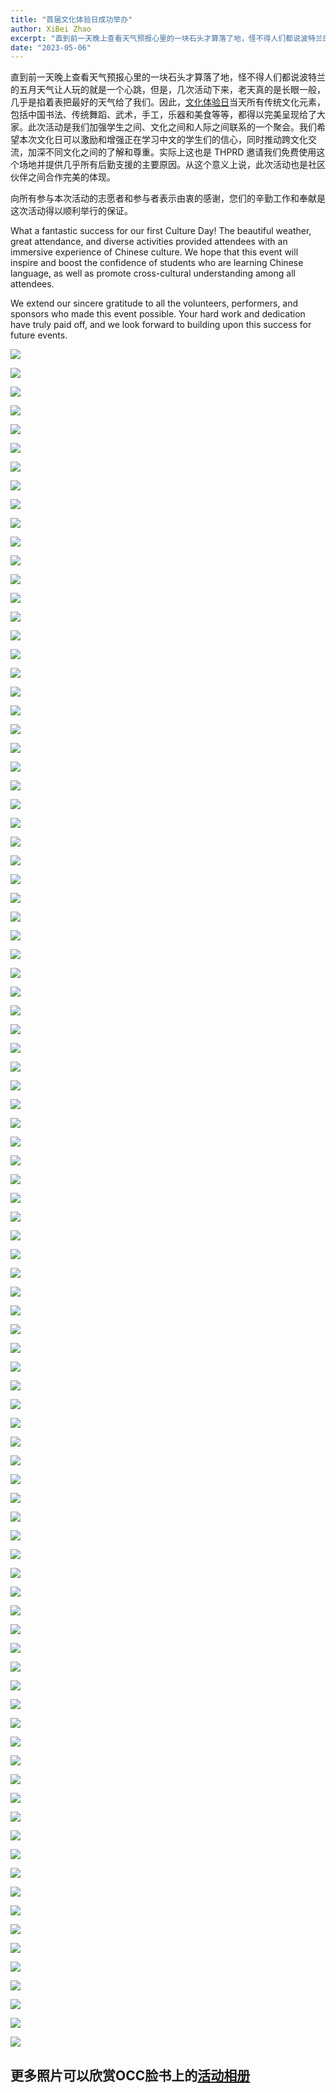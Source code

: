 ```yaml
---
title: "首届文化体验日成功举办"
author: XiBei Zhao
excerpt: "直到前一天晚上查看天气预报心里的一块石头才算落了地，怪不得人们都说波特兰的五月天气让人玩的就是一个心跳，但是，几次活动下来，老天真的是长眼一般，几乎是掐着表把最好的天气给了我们。因此，文化日当天所有传统文化元素，包括中国书法、传统舞蹈、武术，手工，乐器和美食等等，都得以完美呈现给了大家。此次活动是我们加强学生之间、文化之间和人际之间联系的一个聚会。我们希望本次文化日可以激励和增强正在学习中文的学生们的信心，同时推动跨文化交流，加深不同文化之间的了解和尊重。实际上这也是 THPRD 邀请我们免费使用这个场地并提供几乎所有后勤支援的主要原因。从这个意义上说，此次活动也是社区伙伴之间合作完美的体现。"
date: "2023-05-06"
---
```


直到前一天晚上查看天气预报心里的一块石头才算落了地，怪不得人们都说波特兰的五月天气让人玩的就是一个心跳，但是，几次活动下来，老天真的是长眼一般，几乎是掐着表把最好的天气给了我们。因此，[文化体验日](https://pdxchinese.org/cultureday/)当天所有传统文化元素，包括中国书法、传统舞蹈、武术，手工，乐器和美食等等，都得以完美呈现给了大家。此次活动是我们加强学生之间、文化之间和人际之间联系的一个聚会。我们希望本次文化日可以激励和增强正在学习中文的学生们的信心，同时推动跨文化交流，加深不同文化之间的了解和尊重。实际上这也是 THPRD 邀请我们免费使用这个场地并提供几乎所有后勤支援的主要原因。从这个意义上说，此次活动也是社区伙伴之间合作完美的体现。

向所有参与本次活动的志愿者和参与者表示由衷的感谢，您们的辛勤工作和奉献是这次活动得以顺利举行的保证。

What a fantastic success for our first Culture Day! The beautiful weather, great attendance, and diverse activities provided attendees with an immersive experience of Chinese culture. We hope that this event will inspire and boost the confidence of students who are learning Chinese language, as well as promote cross-cultural understanding among all attendees.

We extend our sincere gratitude to all the volunteers, performers, and sponsors who made this event possible. Your hard work and dedication have truly paid off, and we look forward to building upon this success for future events.

![](https://res.cloudinary.com/dhngj18do/image/upload/f_auto,q_auto/v1/images/346095242_192181346586005_7189599598790282945_n)

![](https://res.cloudinary.com/dhngj18do/image/upload/f_auto,q_auto/v1/images/345431021_793816452034404_8275362573101883998_n)

![](https://res.cloudinary.com/dhngj18do/image/upload/f_auto,q_auto/v1/images/345207296_1942971156056693_266884661126126974_n)

![](https://res.cloudinary.com/dhngj18do/image/upload/f_auto,q_auto/v1/images/345623197_1415505552639241_8298093276212888594_n)

![](https://res.cloudinary.com/dhngj18do/image/upload/f_auto,q_auto/v1/images/345267970_248590487761089_4609779177770277312_n)

![](https://res.cloudinary.com/dhngj18do/image/upload/f_auto,q_auto/v1/images/345928889_5877800192332053_2487539657986168459_n)

![](https://res.cloudinary.com/dhngj18do/image/upload/f_auto,q_auto/v1/images/345834280_1370828667039759_2678432041602084510_n)

![](https://res.cloudinary.com/dhngj18do/image/upload/f_auto,q_auto/v1/images/345908098_683704523589178_8243800142415110349_n)

![](https://res.cloudinary.com/dhngj18do/image/upload/f_auto,q_auto/v1/images/345896942_767081104858320_2049182836478175642_n)

![](https://res.cloudinary.com/dhngj18do/image/upload/f_auto,q_auto/v1/images/345894713_739857977888197_2433618409373020891_n)

![](https://res.cloudinary.com/dhngj18do/image/upload/f_auto,q_auto/v1/images/345890317_780431943614067_3554787577108195041_n)

![](https://res.cloudinary.com/dhngj18do/image/upload/f_auto,q_auto/v1/images/345904443_1412322416201885_6654761392601106324_n)

![](https://res.cloudinary.com/dhngj18do/image/upload/f_auto,q_auto/v1/images/346032485_951809282637828_7452850530988749954_n)

![](https://res.cloudinary.com/dhngj18do/image/upload/f_auto,q_auto/v1/images/345920456_568300602117147_9044942101712176271_n)

![](https://res.cloudinary.com/dhngj18do/image/upload/f_auto,q_auto/v1/images/346039008_761662035505171_3330948774380130619_n)

![](https://res.cloudinary.com/dhngj18do/image/upload/f_auto,q_auto/v1/images/346033029_548939050651533_4755445540900455086_n)

![](https://res.cloudinary.com/dhngj18do/image/upload/f_auto,q_auto/v1/images/345906401_630178028561059_8170602990841772054_n)

![](https://res.cloudinary.com/dhngj18do/image/upload/f_auto,q_auto/v1/images/345426381_643686091109236_3585579912905254665_n)

![](https://res.cloudinary.com/dhngj18do/image/upload/f_auto,q_auto/v1/images/345652792_266596302441238_6578580181892297496_n)

![](https://res.cloudinary.com/dhngj18do/image/upload/f_auto,q_auto/v1/images/345673123_237314315546198_539477828710962258_n)

![](https://res.cloudinary.com/dhngj18do/image/upload/f_auto,q_auto/v1/images/345607558_247254747971106_7064041143956623077_n)

![](https://res.cloudinary.com/dhngj18do/image/upload/f_auto,q_auto/v1/images/345903702_938267420820688_4043199213219869204_n)

![](https://res.cloudinary.com/dhngj18do/image/upload/f_auto,q_auto/v1/images/346039564_952451955942628_5481080726185722563_n)

![](https://res.cloudinary.com/dhngj18do/image/upload/f_auto,q_auto/v1/images/345930173_1451608805578999_1942794716318922388_n)

![](https://res.cloudinary.com/dhngj18do/image/upload/f_auto,q_auto/v1/images/345628938_739520194630427_5287421647506725371_n)

![](https://res.cloudinary.com/dhngj18do/image/upload/f_auto,q_auto/v1/images/345443196_924292378838173_5309210770055407144_n)

![](https://res.cloudinary.com/dhngj18do/image/upload/f_auto,q_auto/v1/images/345435475_1905932196448337_6599980654576605068_n)

![](https://res.cloudinary.com/dhngj18do/image/upload/f_auto,q_auto/v1/images/345840903_1168547104540588_2000514941412125233_n)

![](https://res.cloudinary.com/dhngj18do/image/upload/f_auto,q_auto/v1/images/345261630_1179905836024753_1521084907941770197_n)

![](https://res.cloudinary.com/dhngj18do/image/upload/f_auto,q_auto/v1/images/345912171_1289197895340808_5356984619168150339_n)

![](https://res.cloudinary.com/dhngj18do/image/upload/f_auto,q_auto/v1/images/345840550_3184185778539430_1229078341628186151_n)

![](https://res.cloudinary.com/dhngj18do/image/upload/f_auto,q_auto/v1/images/345656571_1419740961916124_2352429573871069761_n)

![](https://res.cloudinary.com/dhngj18do/image/upload/f_auto,q_auto/v1/images/345269824_1274646260128620_4101163577029893966_n)

![](https://res.cloudinary.com/dhngj18do/image/upload/f_auto,q_auto/v1/images/345213634_779615803765785_8566169020346177722_n)

![](https://res.cloudinary.com/dhngj18do/image/upload/f_auto,q_auto/v1/images/345232236_215088717925960_3422697562817206095_n)

![](https://res.cloudinary.com/dhngj18do/image/upload/f_auto,q_auto/v1/images/345928936_1160166197991837_5604640921846236984_n)

![](https://res.cloudinary.com/dhngj18do/image/upload/f_auto,q_auto/v1/images/345211092_170607112611628_7749278646639789197_n)

![](https://res.cloudinary.com/dhngj18do/image/upload/f_auto,q_auto/v1/images/345287154_3506060426343637_3301142031750074460_n)

![](https://res.cloudinary.com/dhngj18do/image/upload/f_auto,q_auto/v1/images/345832284_214756557955204_6190145297723347696_n)

![](https://res.cloudinary.com/dhngj18do/image/upload/f_auto,q_auto/v1/images/345898265_960084858679875_5107884630960726042_n)

![](https://res.cloudinary.com/dhngj18do/image/upload/f_auto,q_auto/v1/images/345830577_962820978403149_8646586599732859581_n)

![](https://res.cloudinary.com/dhngj18do/image/upload/f_auto,q_auto/v1/images/345220830_928384505092665_8973565875700337828_n)

![](https://res.cloudinary.com/dhngj18do/image/upload/f_auto,q_auto/v1/images/345326464_255067033585236_3371926495061200680_n)

![](https://res.cloudinary.com/dhngj18do/image/upload/f_auto,q_auto/v1/images/345433125_172182819122557_418608127397919866_n)

![](https://res.cloudinary.com/dhngj18do/image/upload/f_auto,q_auto/v1/images/345261411_549183377394165_5636225236922157395_n)

![](https://res.cloudinary.com/dhngj18do/image/upload/f_auto,q_auto/v1/images/345260427_155686654137441_8542389472406498487_n)

![](https://res.cloudinary.com/dhngj18do/image/upload/f_auto,q_auto/v1/images/345263144_225950016740110_5208175298834642111_n)

![](https://res.cloudinary.com/dhngj18do/image/upload/f_auto,q_auto/v1/images/345837540_174958215161359_1974741941647208484_n)

![](https://res.cloudinary.com/dhngj18do/image/upload/f_auto,q_auto/v1/images/345269353_186185543912948_3321627540128703165_n)

![](https://res.cloudinary.com/dhngj18do/image/upload/f_auto,q_auto/v1/images/345211926_775522463984825_3249810724659174397_n)

![](https://res.cloudinary.com/dhngj18do/image/upload/f_auto,q_auto/v1/images/345429804_1033581970938346_543068238374761019_n)

![](https://res.cloudinary.com/dhngj18do/image/upload/f_auto,q_auto/v1/images/345217890_549506384032819_4986925161604749072_n)

![](https://res.cloudinary.com/dhngj18do/image/upload/f_auto,q_auto/v1/images/345435335_898403454565566_5347159129472426140_n)

![](https://res.cloudinary.com/dhngj18do/image/upload/f_auto,q_auto/v1/images/345435978_979130913251646_7200088442575665735_n)

![](https://res.cloudinary.com/dhngj18do/image/upload/f_auto,q_auto/v1/images/345260020_858600285621256_5561796851718757117_n)

![](https://res.cloudinary.com/dhngj18do/image/upload/f_auto,q_auto/v1/images/345257103_255469806966465_4598964802012979683_n)

![](https://res.cloudinary.com/dhngj18do/image/upload/f_auto,q_auto/v1/images/345316834_3435439973450031_2183114608355300683_n)

![](https://res.cloudinary.com/dhngj18do/image/upload/f_auto,q_auto/v1/images/345431219_759028032363954_8353051290826222356_n)

![](https://res.cloudinary.com/dhngj18do/image/upload/f_auto,q_auto/v1/images/345215795_922878218964679_9190434026172753255_n)

![](https://res.cloudinary.com/dhngj18do/image/upload/f_auto,q_auto/v1/images/345655316_1403924766817613_2641883000449526888_n)

![](https://res.cloudinary.com/dhngj18do/image/upload/f_auto,q_auto/v1/images/345312291_1179693356072352_3369101278642309435_n)

![](https://res.cloudinary.com/dhngj18do/image/upload/f_auto,q_auto/v1/images/345895246_578893541010360_3207185199258193698_n)

![](https://res.cloudinary.com/dhngj18do/image/upload/f_auto,q_auto/v1/images/345839657_1251808582118337_9073273685166939940_n)

![](https://res.cloudinary.com/dhngj18do/image/upload/f_auto,q_auto/v1/images/345643431_1429492077893302_4406530935016984837_n)

![](https://res.cloudinary.com/dhngj18do/image/upload/f_auto,q_auto/v1/images/345666702_791131479197951_1358617569713092772_n)

![](https://res.cloudinary.com/dhngj18do/image/upload/f_auto,q_auto/v1/images/345301217_1642362642903527_77254202312455374_n)

![](https://res.cloudinary.com/dhngj18do/image/upload/f_auto,q_auto/v1/images/345843475_204547959036695_1650293423528370318_n)

![](https://res.cloudinary.com/dhngj18do/image/upload/f_auto,q_auto/v1/images/345228960_1167784531290049_5556930929212124530_n)

![](https://res.cloudinary.com/dhngj18do/image/upload/f_auto,q_auto/v1/images/345267485_201492739418657_1078419853115564030_n)

![](https://res.cloudinary.com/dhngj18do/image/upload/f_auto,q_auto/v1/images/346057442_187597300842384_2839534818253709766_n)

![](https://res.cloudinary.com/dhngj18do/image/upload/f_auto,q_auto/v1/images/345218249_1070639023767901_1640709492775979157_n)

![](https://res.cloudinary.com/dhngj18do/image/upload/f_auto,q_auto/v1/images/345061687_265823475881539_6553561535914247544_n)

![](https://res.cloudinary.com/dhngj18do/image/upload/f_auto,q_auto/v1/images/345934846_1641315326382834_8693759852650797750_n)

![](https://res.cloudinary.com/dhngj18do/image/upload/f_auto,q_auto/v1/images/346034269_719257403289249_588304376654750591_n)

![](https://res.cloudinary.com/dhngj18do/image/upload/f_auto,q_auto/v1/images/345653474_161770863254974_5464677492048537537_n)

![](https://res.cloudinary.com/dhngj18do/image/upload/f_auto,q_auto/v1/images/345218724_1004453157120406_6686894053368601911_n)

![](https://res.cloudinary.com/dhngj18do/image/upload/f_auto,q_auto/v1/images/345277978_1235442863833013_2656744497741527142_n)

![](https://res.cloudinary.com/dhngj18do/image/upload/f_auto,q_auto/v1/images/345437142_743147080841910_7118132734361624386_n)

![](https://res.cloudinary.com/dhngj18do/image/upload/f_auto,q_auto/v1/images/345903684_262470462911694_1069820334866601062_n)

![](https://res.cloudinary.com/dhngj18do/image/upload/f_auto,q_auto/v1/images/344745370_895266734894706_3833819213267062448_n)

![](https://res.cloudinary.com/dhngj18do/image/upload/f_auto,q_auto/v1/images/345909135_1710548509464032_1605797146014215180_n)

![](https://res.cloudinary.com/dhngj18do/image/upload/f_auto,q_auto/v1/images/345624430_918996386052076_398775275701993164_n)

![](https://res.cloudinary.com/dhngj18do/image/upload/f_auto,q_auto/v1/images/345222200_584370373793667_3286491058217370903_n)

![](https://res.cloudinary.com/dhngj18do/image/upload/f_auto,q_auto/v1/images/345290420_116243684796525_317731218411617570_n)

![](https://res.cloudinary.com/dhngj18do/image/upload/f_auto,q_auto/v1/images/345930445_755262012735148_1644740046015619164_n)

![](https://res.cloudinary.com/dhngj18do/image/upload/f_auto,q_auto/v1/images/346042231_1189326268533678_510651768152846265_n)

![](https://res.cloudinary.com/dhngj18do/image/upload/f_auto,q_auto/v1/images/345261701_257663786666014_149526436921641632_n)

![](https://res.cloudinary.com/dhngj18do/image/upload/f_auto,q_auto/v1/images/345434463_6094672127285923_895943066037676593_n)

![](https://res.cloudinary.com/dhngj18do/image/upload/f_auto,q_auto/v1/images/345667488_132819856452532_1355621964977690185_n)

![](https://res.cloudinary.com/dhngj18do/image/upload/f_auto,q_auto/v1/images/345573393_272321045138114_8865442364028962283_n)

![](https://res.cloudinary.com/dhngj18do/image/upload/f_auto,q_auto/v1/images/345920440_1946088949082473_335527654558257331_n)

## 更多照片可以欣赏OCC脸书上的[活动相册](https://www.facebook.com/OregonChineseCoalition)
